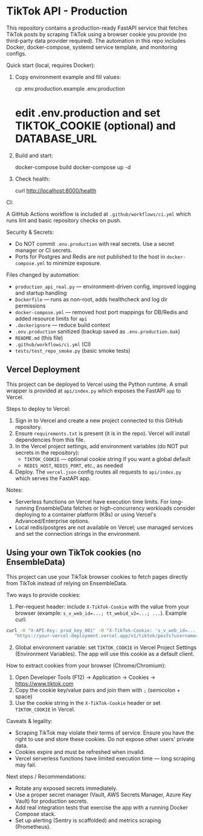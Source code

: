 TikTok API - Production
=======================

This repository contains a production-ready FastAPI service that fetches TikTok posts by scraping TikTok using a browser cookie you provide (no third-party data provider required). The automation in this repo includes Docker, docker-compose, systemd service template, and monitoring configs.

Quick start (local, requires Docker):

1. Copy environment example and fill values:

   cp .env.production.example .env.production

   # edit .env.production and set TIKTOK_COOKIE (optional) and DATABASE_URL

2. Build and start:

   docker-compose build
   docker-compose up -d

3. Check health:

   curl <http://localhost:8000/health>

CI:

A GitHub Actions workflow is included at `.github/workflows/ci.yml` which runs lint and basic repository checks on push.

Security & Secrets:

- Do NOT commit `.env.production` with real secrets. Use a secret manager or CI secrets.
- Ports for Postgres and Redis are not published to the host in `docker-compose.yml` to minimize exposure.

Files changed by automation:

- `production_api_real.py` — environment-driven config, improved logging and startup handling
- `Dockerfile` — runs as non-root, adds healthcheck and log dir permissions
- `docker-compose.yml` — removed host port mappings for DB/Redis and added resource limits for `api`
- `.dockerignore` — reduce build context
- `.env.production` sanitized (backup saved as `.env.production.bak`)
- `README.md` (this file)
- `.github/workflows/ci.yml` (CI)
- `tests/test_repo_smoke.py` (basic smoke tests)

Vercel Deployment
-----------------

This project can be deployed to Vercel using the Python runtime. A small wrapper is provided at `api/index.py` which exposes the FastAPI `app` to Vercel.

Steps to deploy to Vercel:

1. Sign in to Vercel and create a new project connected to this GitHub repository.
2. Ensure `requirements.txt` is present (it is in the repo). Vercel will install dependencies from this file.
3. In the Vercel project settings, add environment variables (do NOT put secrets in the repository):
    - `TIKTOK_COOKIE` — optional cookie string if you want a global default
    - `REDIS_HOST`, `REDIS_PORT`, etc., as needed
4. Deploy. The `vercel.json` config routes all requests to `api/index.py` which serves the FastAPI app.

Notes:

- Serverless functions on Vercel have execution time limits. For long-running EnsembleData fetches or high-concurrency workloads consider deploying to a container platform (K8s) or using Vercel's Advanced/Enterprise options.
- Local redis/postgres are not available on Vercel; use managed services and set the connection strings in the environment.

Using your own TikTok cookies (no EnsembleData)
---------------------------------------------

This project can use your TikTok browser cookies to fetch pages directly from TikTok instead of relying on EnsembleData.

Two ways to provide cookies:

1) Per-request header: include `X-TikTok-Cookie` with the value from your browser (example: `s_v_web_id=...; tt_webid_v2=...; ...`).
    Example curl:

```bash
curl -H "X-API-Key: prod_key_001" -H "X-TikTok-Cookie: 's_v_web_id=...; tt_webid_v2=...; '" \
   "https://your-vercel-deployment.vercel.app/v1/tiktok/posts?username=someuser"
```

2) Global environment variable: set `TIKTOK_COOKIE` in Vercel Project Settings (Environment Variables). The app will use this cookie as a default client.

How to extract cookies from your browser (Chrome/Chromium):

1. Open Developer Tools (F12) -> Application -> Cookies -> <https://www.tiktok.com>
2. Copy the cookie key/value pairs and join them with `;` (semicolon + space)
3. Use the cookie string in the `X-TikTok-Cookie` header or set `TIKTOK_COOKIE` in Vercel.

Caveats & legality:

- Scraping TikTok may violate their terms of service. Ensure you have the right to use and store these cookies. Do not expose other users' private data.
- Cookies expire and must be refreshed when invalid.
- Vercel serverless functions have limited execution time — long scraping may fail.

Next steps / Recommendations:

- Rotate any exposed secrets immediately.
- Use a proper secret manager (Vault, AWS Secrets Manager, Azure Key Vault) for production secrets.
- Add real integration tests that exercise the app with a running Docker Compose stack.
- Set up alerting (Sentry is scaffolded) and metrics scraping (Prometheus).
